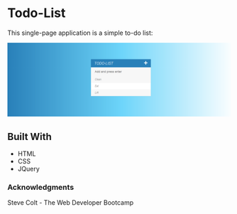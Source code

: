 # Todo-List
This single-page application is a simple to-do list:

![Alt text](screenshot.png?raw=true "Todo List")

## Built With
* HTML
* CSS
* JQuery

### Acknowledgments
Steve Colt - The Web Developer Bootcamp
